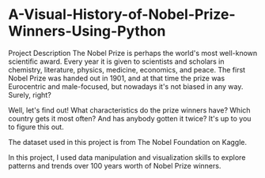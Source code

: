 # A-Visual-History-of-Nobel-Prize-Winners-Using-Python
Project Description
The Nobel Prize is perhaps the world's most well-known scientific award. Every year it is given to scientists and scholars in chemistry, literature, physics, medicine, economics, and peace. The first Nobel Prize was handed out in 1901, and at that time the prize was Eurocentric and male-focused, but nowadays it's not biased in any way. Surely, right?

Well, let's find out! What characteristics do the prize winners have? Which country gets it most often? And has anybody gotten it twice? It's up to you to figure this out.

The dataset used in this project is from The Nobel Foundation on Kaggle.


In this project, I used data manipulation and visualization skills to explore patterns and trends over 100 years worth of Nobel Prize winners.
